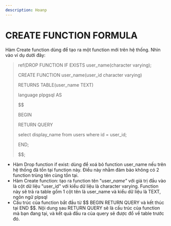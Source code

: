 ```yaml
---
description: Hoanp
---
```


# CREATE FUNCTION FORMULA

Hàm Create function dùng để tạo ra một function mới trên hệ thống. Nhìn vào ví dụ dưới đây:

> ref(DROP FUNCTION IF EXISTS user\_name(character varying);
>
> CREATE FUNCTION user\_name(user\_id character varying)
>
> RETURNS TABLE(user\_name TEXT)
>
> language plpgsql AS
>
> \$$
>
> BEGIN
>
> RETURN QUERY
>
> select display\_name from users where id = user\_id;
>
> END;
>
> \$$;

* Hàm Drop function if exist: dùng để xoá bỏ function user\_name nếu trên hệ thống đã tồn tại function này. Điều này nhằm đảm bảo không có 2 function trùng tên cùng tồn tại.
* Hàm Create function: tạo ra function tên "user\__name"_ với giá trị đầu vào là cột dữ liệu "user\_id" với kiểu dữ liệu là character varying. Function này sẽ trả ra table gồm 1 cột tên là user\_name và kiểu dữ liệu là TEXT, ngôn ngữ plpsql
* Cấu trúc của function bắt đầu từ \$$ BEGIN RETURN QUERY và kết thúc tại END \$$. Nội dung sau RETURN QUERY sẽ là cấu trúc của function mà bạn đang tại, và kết quả đầu ra của query sẽ được đổ về table trước đó.
